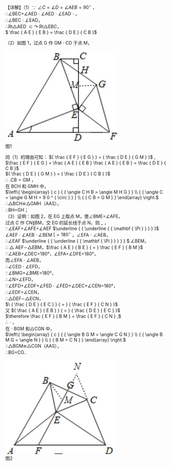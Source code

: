 【详解】（1）∵ $\angle C = \angle D = \angle A E B = 9 0 ^ { \circ }$ ，  
∴∠BEC+∠AED $\cdot$ ∠AED $\cdot$ ∠EAD $\cdot$ ，  
∴∠BEC $\cdot$ ∠EAD，  
∴Rt△AED $\subset \curvearrowright$ Rt△EBC，  
$ \frac { A E } { E B } = \frac { D E } { C B }$

（2）如图 1，过点 G 作 GM $\cdot$ CD 于点 M，

![](<../../qs_image_DB/专题1-1_一网打尽全等三角形模型_·十个模型（解析版）/5191185c1c9c2d4f248cac9c30118c3a5f9f50c39194ad1dc9166c734ef0e1af.jpg>)  
图1

同（1）的理由可知： ${ \frac { E F } { E G } } = { \frac { D E } { G M } }$ ,  
$\frac { E F } { E G } = \frac { A E } { E B } \frac { A E } { E B } = \frac { D E } { C B }$   
${ \frac { D E } { G M } } = { \frac { D E } { C B } }$   
∴ $. { \mathrm { C B } } { = } { \mathrm { G M } }$ ，  
在 BCH 和 GMH 中，  
$\left\{ \begin{array} { c } { { \angle C H B = \angle M H G } } \\ { { \angle C = \angle G M H = 9 0 ^ { \circ } } } \\ { { C B = G M } } \end{array} \right.$   
∴△BCH≌△GMH（AAS），  
∴BH=GH；  
（3）证明：如图 2，在 EG 上取点 M，使∠BME=∠AFE，  
过点 C 作 CN∥BM，交 EG 的延长线于点 N，则 $\_$ ，  
∵∠EAF+∠AFE+∠AEF $\underline { { \underline { { \mathbf { \Pi } } } } }$ ∠AEF $\cdot$ ∠AEB $\cdot$ ∠BEM $[ = 1 8 0 ^ { \circ }$ ，∠EFA $\cdot$ ∠AEB，  
∴∠EAF $\underline { { \underline { { \mathbf { \Pi } } } } } $ ∠BEM，  
∴ $\bigtriangleup$ AEF∽△EBM，$\frac { A E } { B E } { = } \frac { E F } { B M }$   
∵∠AEB+∠DEC=180°，∠EFA+∠DFE=180°，  
而∠EFA $\cdot$ ∠AEB，  
∴∠CED $\cdot$ ∠EFD，  
∵∠BMG+∠BME=180°，  
∴∠N=∠EFD，  
∵∠EFD+∠EDF+∠FED $\cdot$ ∠FED+∠DEC+∠CEN=180°，  
∴∠EDF=∠CEN，  
∴△DEF∽△ECN，  
$\ { \frac { D E } { E C } } { = } { \frac { E F } { C N } }$   
又 ${ \frac { A E } { E B } } { = } { \frac { D E } { E C } }$   
$\therefore \frac { E F } { B M } = \frac { E F } { C N } ,$   
∴ $\cdot$ ，  
在 $\cdot$ BGM 和△CGN 中，  
$\left\{ \begin{array} { c } { { \angle B G M = \angle C G N } } \\ { { \angle B M G = \angle N } } \\ { { B M = C N } } \end{array} \right.$   
∴△BGM≌△CGN（AAS），  
∴BG=CG．

![](<../../qs_image_DB/专题1-1_一网打尽全等三角形模型_·十个模型（解析版）/877aef20f0d7dd547ac9c3502be9eaf173e7fd4630a2147d6c621e277565c47a.jpg>)  
图2

